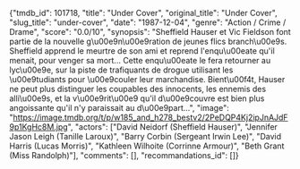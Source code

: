 {"tmdb_id": 101718, "title": "Under Cover", "original_title": "Under Cover", "slug_title": "under-cover", "date": "1987-12-04", "genre": "Action / Crime / Drame", "score": "0.0/10", "synopsis": "Sheffield Hauser et Vic Fieldson font partie de la nouvelle g\u00e9n\u00e9ration de jeunes flics branch\u00e9s. Sheffield apprend le meurtre de son ami et reprend l'enqu\u00eate qu'il menait, pour venger sa mort... Cette enqu\u00eate le fera retourner au lyc\u00e9e, sur la piste de trafiquants de drogue utilisant les \u00e9tudiants pour \u00e9couler leur marchandise. Bient\u00f4t, Hauser ne peut plus distinguer les coupables des innocents, les ennemis des alli\u00e9s, et la v\u00e9rit\u00e9 qu'il d\u00e9couvre est bien plus angoissante qu'il n'y paraissait au d\u00e9part...", "image": "https://image.tmdb.org/t/p/w185_and_h278_bestv2/2PeDQP4Kj2ipJnAJdF9p1KgHc8M.jpg", "actors": ["David Neidorf (Sheffield Hauser)", "Jennifer Jason Leigh (Tanille Laroux)", "Barry Corbin (Sergeant Irwin Lee)", "David Harris (Lucas Morris)", "Kathleen Wilhoite (Corrinne Armour)", "Beth Grant (Miss Randolph)"], "comments": [], "recommandations_id": []}